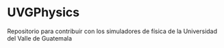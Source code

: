 # UVGPhysics
Repositorio para contribuir con los simuladores de física de la Universidad del Valle de Guatemala
